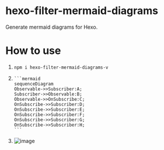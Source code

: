# hexo-filter-mermaid-diagrams
Generate mermaid diagrams for Hexo.



# How to use

1. `npm i hexo-filter-mermaid-diagrams-v`

2. ```
   ​```mermaid
   sequenceDiagram
   Observable->>Subscriber:A;
   Subscriber->>Observable:B;
   Observable->>OnSubscribe:C;
   OnSubscribe->>Subscriber:D;
   OnSubscribe->>Subscriber:E;
   OnSubscribe->>Subscriber:F;
   OnSubscribe->>Subscriber:G;
   OnSubscribe->>Subscriber:H;
   ​```
   ```

3. ![image](./img/result.png)
